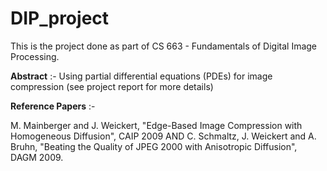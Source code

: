 # DIP_project
This is the project done as part of CS 663 - Fundamentals of Digital Image Processing.

**Abstract** :- Using partial differential equations (PDEs) for image compression (see project report for more details)

**Reference Papers** :- 

M. Mainberger and J. Weickert, "Edge-Based Image Compression with Homogeneous Diffusion", CAIP 2009 AND 
C. Schmaltz, J. Weickert and A. Bruhn, "Beating the Quality of JPEG 2000 with Anisotropic Diffusion", DAGM 2009.
